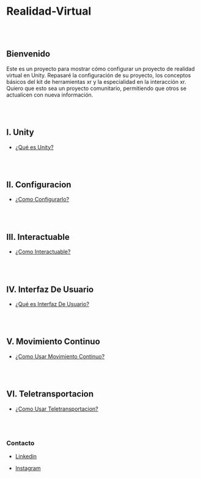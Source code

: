 # Realidad-Virtual

<br>
<br>

## Bienvenido
Este es un proyecto para mostrar cómo configurar un proyecto de realidad virtual en Unity. Repasaré la configuración de su proyecto, los conceptos básicos del kit de herramientas xr y la especialidad en la interacción xr. Quiero que esto sea un proyecto comunitario, permitiendo que otros se actualicen con nueva información.



<br>
<br>

## I. Unity

* [¿Qué es Unity?](FoundamentalelsRealidadVirtual/Unity/README.md)




<br>
<br>

## II. Configuracion

* [¿Como Configurarlo?](FoundamentalelsRealidadVirtual/Configuracion/README.md)








<br>
<br>

## III. Interactuable

* [¿Como Interactuable?](FoundamentalelsRealidadVirtual/Interactuable/README.md)





<br>
<br>

## IV. Interfaz De Usuario

* [¿Qué es Interfaz De Usuario?](FoundamentalelsRealidadVirtual/InterfazDeUsuario/README.md)








<br>
<br>

## V. Movimiento Continuo

* [¿Como Usar Movimiento Continuo?](FoundamentalelsRealidadVirtual/MOvimientoContinuo/README.md)





<br>
<br>

## VI. Teletransportacion

* [¿Como Usar Teletransportacion?](FoundamentalelsRealidadVirtual/Teletransportación/README.md)





<br>
<br>

### Contacto

* [Linkedin](https://www.linkedin.com/in/daviethedev/)

* [Instagram](https://www.instagram.com/daviethedev/)
